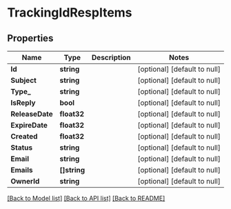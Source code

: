 # TrackingIdRespItems

## Properties
Name | Type | Description | Notes
------------ | ------------- | ------------- | -------------
**Id** | **string** |  | [optional] [default to null]
**Subject** | **string** |  | [optional] [default to null]
**Type_** | **string** |  | [optional] [default to null]
**IsReply** | **bool** |  | [optional] [default to null]
**ReleaseDate** | **float32** |  | [optional] [default to null]
**ExpireDate** | **float32** |  | [optional] [default to null]
**Created** | **float32** |  | [optional] [default to null]
**Status** | **string** |  | [optional] [default to null]
**Email** | **string** |  | [optional] [default to null]
**Emails** | **[]string** |  | [optional] [default to null]
**OwnerId** | **string** |  | [optional] [default to null]

[[Back to Model list]](../README.md#documentation-for-models) [[Back to API list]](../README.md#documentation-for-api-endpoints) [[Back to README]](../README.md)


